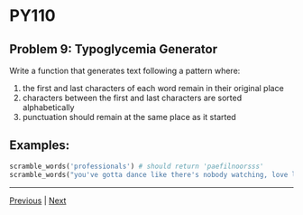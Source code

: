# PY110
## Problem 9: Typoglycemia Generator

Write a function that generates text following a pattern where:
1) the first and last characters of each word remain in their original place
2) characters between the first and last characters are sorted alphabetically
3) punctuation should remain at the same place as it started

## Examples:

```python
scramble_words('professionals') # should return 'paefilnoorsss'
scramble_words("you've gotta dance like there's nobody watching, love like you'll never be hurt, sing like there's nobody listening, and live like it's heaven on earth.") # should return "you've gotta dacne like teehr's nbdooy wachintg, love like ylo'ul neevr be hrut, sing like teehr's nbdooy leiinnstg, and live like it's haeevn on earth."
```

---

[Previous](08.md) | [Next](10.md)
